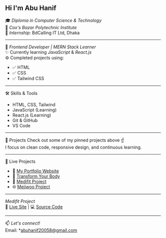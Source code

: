 Hi I'm Abu Hanif
---
🎓 *Diploma in Computer Science & Technology*  
🏫 *Cox's Bazar Polytechnic Institute*  
💼 *Internship:* BdCalling IT Ltd, Dhaka

---

🧠 *Frontend Developer | MERN Stack Learner*  
✨ Currently learning *JavaScript* & *React.js*  
⚙ Completed projects using:  
- ✅ HTML  
- ✅ CSS  
- ✅ Tailwind CSS

---

🛠 Skills & Tools
- HTML, CSS, Tailwind  
- JavaScript (Learning)  
- React.js (Learning)  
- Git & GitHub  
- VS Code

---

🚀 Projects
Check out some of my pinned projects above ☝  
I focus on clean code, responsive design, and continuous learning.

---

🚀 Live Projects

- 📝 [My Portfolio Website](https://your-live-site-url.com)
- 💪 [Transform Your Body](https://github.com/abuhanif7016/transform-your-body)
- 🎨 [Medifit Project](https://github.com/abuhanif7016/medifit-project)
- 🌐 [Mejiwoo Project](https://github.com/abuhanif7016/mejiwoo-project)

---

*Medifit Project*  
🔗 [Live Site](https://your-live-link.com) | 💻 [Source Code](https://github.com/abuhanif7016/medifit-project)

---

📫 *Let's connect!*  
Email: *abuhanif20058@gmail.com
